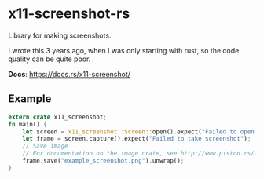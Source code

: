 # x11-screenshot-rs

Library for making screenshots.

I wrote this 3 years ago, when I was only starting with rust, so the code quality can be quite poor.

**Docs**: https://docs.rs/x11-screenshot/

## Example
```rust
extern crate x11_screenshot;
fn main() {
    let screen = x11_screenshot::Screen::open().expect("Failed to open screen");
    let frame = screen.capture().expect("Failed to take screenshot");
    // Save image
    // For documentation on the image crate, see http://www.piston.rs/image/image/index.html
    frame.save("example_screenshot.png").unwrap();
}
```
